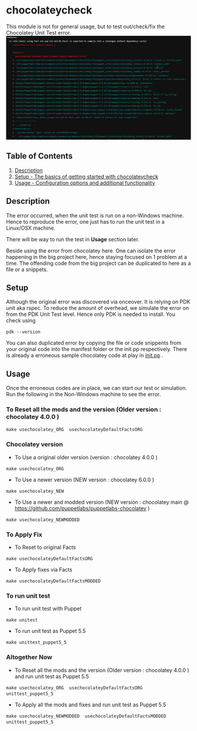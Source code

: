 # chocolateycheck

This module is not for general usage, but to test out/check/fix the Chocolatey Unit Test error.
![Error](files/MicrosoftTeams-image.png)



## Table of Contents

1. [Description](#description)
1. [Setup - The basics of getting started with chocolateycheck](#setup)
1. [Usage - Configuration options and additional functionality](#usage)

## Description

The error occurred, when the unit test is run on a non-Windows machine. Hence to reproduce
the error, one just has to run the unit test in a Linux/OSX machine.

There will be way to run the test in **Usage** section later.

Beside using the error from chocolatey here. One can isolate the error happening in
the big project here, hence staying focused on 1 problem at a time. The offending code
from the big project can be duplicated to here as a file or a snippets.

## Setup

Although the original error was discovered via onceover. It is relying on PDK unit
aka rspec. To reduce the amount of overhead, we simulate the error on from the PDK
Unit Test level. Hence only PDK is needed to install. You check using
```
pdk --version
```

You can also duplicated error by copying the file or code snippents from your original
code into the manifest folder or the init.pp respectively. There is already a erroneous
sample chocolatey code at play in [init.pp](manifests/init.pp) .

## Usage

Once the erroneous codes are in place, we can start our test or simulation.
Run the following in the Non-Windows machine to see the error.

### To Reset all the mods and the version (Older version : chocolatey 4.0.0 )
```
make usechocolatey_ORG  usechocolateyDefaultFactsORG
```


### Chocolatey version

- To Use a original older version (version : chocolatey 4.0.0 )
```
make usechocolatey_ORG
```

- To Use a newer version (NEW version : chocolatey 6.0.0 )
```
make usechocolatey_NEW
```

- To Use a newer and modded version (NEW version : chocolatey main @ https://github.com/puppetlabs/puppetlabs-chocolatey )
```
make usechocolatey_NEWMODDED
```


### To Apply Fix
- To Reset to original Facts
```
make usechocolateyDefaultFactsORG
```

- To Apply fixes via Facts
```
make usechocolateyDefaultFactsMODDED
```




### To run unit test
- To run unit test with Puppet
```
make unitest
```

- To run unit test as Puppet 5.5
```
make unittest_puppet5_5
```




### Altogether Now

- To Reset all the mods and the version (Older version : chocolatey 4.0.0 ) and run unit test as Puppet 5.5

```
make usechocolatey_ORG  usechocolateyDefaultFactsORG unittest_puppet5_5
```



- To Apply all the mods and fixes  and run unit test as Puppet 5.5

```
make usechocolatey_NEWMODDED  usechocolateyDefaultFactsMODDED unittest_puppet5_5
```
